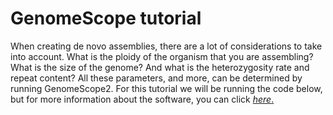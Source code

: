 # GenomeScope tutorial

When creating de novo assemblies, there are a lot of considerations to take into account. What is the ploidy of the organism that you are assembling? What is the size of the genome? And what is the heterozygosity rate and repeat content? All these parameters, and more, can be determined by running GenomeScope2. For this tutorial we will be running the code below, but for more information about the software, you can click [*here*.](https://github.com/tbenavi1/genomescope2.0) 